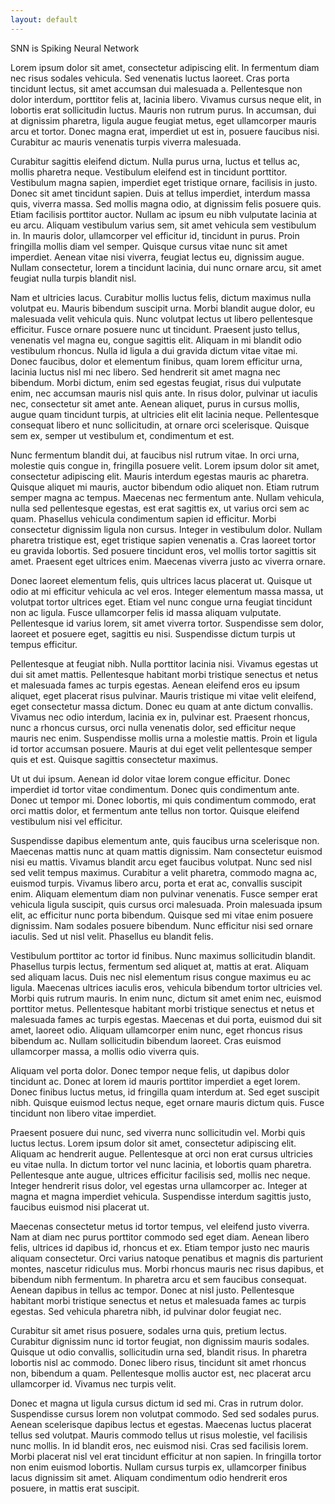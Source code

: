 ```yaml
---
layout: default 
---
```


SNN is Spiking Neural Network

Lorem ipsum dolor sit amet, consectetur adipiscing elit. In fermentum diam nec risus sodales vehicula. Sed venenatis luctus laoreet. Cras porta tincidunt lectus, sit amet accumsan dui malesuada a. Pellentesque non dolor interdum, porttitor felis at, lacinia libero. Vivamus cursus neque elit, in lobortis erat sollicitudin luctus. Mauris non rutrum purus. In accumsan, dui at dignissim pharetra, ligula augue feugiat metus, eget ullamcorper mauris arcu et tortor. Donec magna erat, imperdiet ut est in, posuere faucibus nisi. Curabitur ac mauris venenatis turpis viverra malesuada.

Curabitur sagittis eleifend dictum. Nulla purus urna, luctus et tellus ac, mollis pharetra neque. Vestibulum eleifend est in tincidunt porttitor. Vestibulum magna sapien, imperdiet eget tristique ornare, facilisis in justo. Donec sit amet tincidunt sapien. Duis at tellus imperdiet, interdum massa quis, viverra massa. Sed mollis magna odio, at dignissim felis posuere quis. Etiam facilisis porttitor auctor. Nullam ac ipsum eu nibh vulputate lacinia at eu arcu. Aliquam vestibulum varius sem, sit amet vehicula sem vestibulum in. In mauris dolor, ullamcorper vel efficitur id, tincidunt in purus. Proin fringilla mollis diam vel semper. Quisque cursus vitae nunc sit amet imperdiet. Aenean vitae nisi viverra, feugiat lectus eu, dignissim augue. Nullam consectetur, lorem a tincidunt lacinia, dui nunc ornare arcu, sit amet feugiat nulla turpis blandit nisl.

Nam et ultricies lacus. Curabitur mollis luctus felis, dictum maximus nulla volutpat eu. Mauris bibendum suscipit urna. Morbi blandit augue dolor, eu malesuada velit vehicula quis. Nunc volutpat lectus ut libero pellentesque efficitur. Fusce ornare posuere nunc ut tincidunt. Praesent justo tellus, venenatis vel magna eu, congue sagittis elit. Aliquam in mi blandit odio vestibulum rhoncus. Nulla id ligula a dui gravida dictum vitae vitae mi. Donec faucibus, dolor et elementum finibus, quam lorem efficitur urna, lacinia luctus nisl mi nec libero. Sed hendrerit sit amet magna nec bibendum. Morbi dictum, enim sed egestas feugiat, risus dui vulputate enim, nec accumsan mauris nisl quis ante. In risus dolor, pulvinar ut iaculis nec, consectetur sit amet ante. Aenean aliquet, purus in cursus mollis, augue quam tincidunt turpis, at ultricies elit elit lacinia neque. Pellentesque consequat libero et nunc sollicitudin, at ornare orci scelerisque. Quisque sem ex, semper ut vestibulum et, condimentum et est.

Nunc fermentum blandit dui, at faucibus nisl rutrum vitae. In orci urna, molestie quis congue in, fringilla posuere velit. Lorem ipsum dolor sit amet, consectetur adipiscing elit. Mauris interdum egestas mauris ac pharetra. Quisque aliquet mi mauris, auctor bibendum odio aliquet non. Etiam rutrum semper magna ac tempus. Maecenas nec fermentum ante. Nullam vehicula, nulla sed pellentesque egestas, est erat sagittis ex, ut varius orci sem ac quam. Phasellus vehicula condimentum sapien id efficitur. Morbi consectetur dignissim ligula non cursus. Integer in vestibulum dolor. Nullam pharetra tristique est, eget tristique sapien venenatis a. Cras laoreet tortor eu gravida lobortis. Sed posuere tincidunt eros, vel mollis tortor sagittis sit amet. Praesent eget ultrices enim. Maecenas viverra justo ac viverra ornare.

Donec laoreet elementum felis, quis ultrices lacus placerat ut. Quisque ut odio at mi efficitur vehicula ac vel eros. Integer elementum massa massa, ut volutpat tortor ultrices eget. Etiam vel nunc congue urna feugiat tincidunt non ac ligula. Fusce ullamcorper felis id massa aliquam vulputate. Pellentesque id varius lorem, sit amet viverra tortor. Suspendisse sem dolor, laoreet et posuere eget, sagittis eu nisi. Suspendisse dictum turpis ut tempus efficitur.

Pellentesque at feugiat nibh. Nulla porttitor lacinia nisi. Vivamus egestas ut dui sit amet mattis. Pellentesque habitant morbi tristique senectus et netus et malesuada fames ac turpis egestas. Aenean eleifend eros eu ipsum aliquet, eget placerat risus pulvinar. Mauris tristique mi vitae velit eleifend, eget consectetur massa dictum. Donec eu quam at ante dictum convallis. Vivamus nec odio interdum, lacinia ex in, pulvinar est. Praesent rhoncus, nunc a rhoncus cursus, orci nulla venenatis dolor, sed efficitur neque mauris nec enim. Suspendisse mollis urna a molestie mattis. Proin et ligula id tortor accumsan posuere. Mauris at dui eget velit pellentesque semper quis et est. Quisque sagittis consectetur maximus.

Ut ut dui ipsum. Aenean id dolor vitae lorem congue efficitur. Donec imperdiet id tortor vitae condimentum. Donec quis condimentum ante. Donec ut tempor mi. Donec lobortis, mi quis condimentum commodo, erat orci mattis dolor, et fermentum ante tellus non tortor. Quisque eleifend vestibulum nisi vel efficitur.

Suspendisse dapibus elementum ante, quis faucibus urna scelerisque non. Maecenas mattis nunc at quam mattis dignissim. Nam consectetur euismod nisi eu mattis. Vivamus blandit arcu eget faucibus volutpat. Nunc sed nisl sed velit tempus maximus. Curabitur a velit pharetra, commodo magna ac, euismod turpis. Vivamus libero arcu, porta et erat ac, convallis suscipit enim. Aliquam elementum diam non pulvinar venenatis. Fusce semper erat vehicula ligula suscipit, quis cursus orci malesuada. Proin malesuada ipsum elit, ac efficitur nunc porta bibendum. Quisque sed mi vitae enim posuere dignissim. Nam sodales posuere bibendum. Nunc efficitur nisi sed ornare iaculis. Sed ut nisl velit. Phasellus eu blandit felis.

Vestibulum porttitor ac tortor id finibus. Nunc maximus sollicitudin blandit. Phasellus turpis lectus, fermentum sed aliquet at, mattis at erat. Aliquam sed aliquam lacus. Duis nec nisl elementum risus congue maximus eu ac ligula. Maecenas ultrices iaculis eros, vehicula bibendum tortor ultricies vel. Morbi quis rutrum mauris. In enim nunc, dictum sit amet enim nec, euismod porttitor metus. Pellentesque habitant morbi tristique senectus et netus et malesuada fames ac turpis egestas. Maecenas et dui porta, euismod dui sit amet, laoreet odio. Aliquam ullamcorper enim nunc, eget rhoncus risus bibendum ac. Nullam sollicitudin bibendum laoreet. Cras euismod ullamcorper massa, a mollis odio viverra quis.

Aliquam vel porta dolor. Donec tempor neque felis, ut dapibus dolor tincidunt ac. Donec at lorem id mauris porttitor imperdiet a eget lorem. Donec finibus luctus metus, id fringilla quam interdum at. Sed eget suscipit nibh. Quisque euismod lectus neque, eget ornare mauris dictum quis. Fusce tincidunt non libero vitae imperdiet.

Praesent posuere dui nunc, sed viverra nunc sollicitudin vel. Morbi quis luctus lectus. Lorem ipsum dolor sit amet, consectetur adipiscing elit. Aliquam ac hendrerit augue. Pellentesque at orci non erat cursus ultricies eu vitae nulla. In dictum tortor vel nunc lacinia, et lobortis quam pharetra. Pellentesque ante augue, ultrices efficitur facilisis sed, mollis nec neque. Integer hendrerit risus dolor, vel egestas urna ullamcorper ac. Integer at magna et magna imperdiet vehicula. Suspendisse interdum sagittis justo, faucibus euismod nisi placerat ut.

Maecenas consectetur metus id tortor tempus, vel eleifend justo viverra. Nam at diam nec purus porttitor commodo sed eget diam. Aenean libero felis, ultrices id dapibus id, rhoncus et ex. Etiam tempor justo nec mauris aliquam consectetur. Orci varius natoque penatibus et magnis dis parturient montes, nascetur ridiculus mus. Morbi rhoncus mauris nec risus dapibus, et bibendum nibh fermentum. In pharetra arcu et sem faucibus consequat. Aenean dapibus in tellus ac tempor. Donec at nisl justo. Pellentesque habitant morbi tristique senectus et netus et malesuada fames ac turpis egestas. Sed vehicula pharetra nibh, id pulvinar dolor feugiat nec.

Curabitur sit amet risus posuere, sodales urna quis, pretium lectus. Curabitur dignissim nunc id tortor feugiat, non dignissim mauris sodales. Quisque ut odio convallis, sollicitudin urna sed, blandit risus. In pharetra lobortis nisl ac commodo. Donec libero risus, tincidunt sit amet rhoncus non, bibendum a quam. Pellentesque mollis auctor est, nec placerat arcu ullamcorper id. Vivamus nec turpis velit.

Donec et magna ut ligula cursus dictum id sed mi. Cras in rutrum dolor. Suspendisse cursus lorem non volutpat commodo. Sed sed sodales purus. Aenean scelerisque dapibus lectus et egestas. Maecenas luctus placerat tellus sed volutpat. Mauris commodo tellus ut risus molestie, vel facilisis nunc mollis. In id blandit eros, nec euismod nisi. Cras sed facilisis lorem. Morbi placerat nisl vel erat tincidunt efficitur at non sapien. In fringilla tortor non enim euismod lobortis. Nullam cursus turpis ex, ullamcorper finibus lacus dignissim sit amet. Aliquam condimentum odio hendrerit eros posuere, in mattis erat suscipit.
